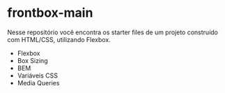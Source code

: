 # frontbox-main
 
Nesse repositório você encontra os starter files de um projeto construído com HTML/CSS, utilizando Flexbox.

- Flexbox
- Box Sizing
- BEM
- Variáveis CSS
- Media Queries
